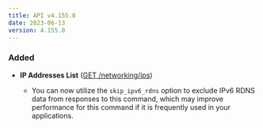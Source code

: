 ```yaml
---
title: API v4.155.0
date: 2023-06-13
version: 4.155.0
---
```


### Added

- **IP Addresses List** ([GET /networking/ips](/docs/api/account/#users-list))

  - You can now utilize the `skip_ipv6_rdns` option to exclude IPv6 RDNS data from responses to this command, which may improve performance for this command if it is frequently used in your applications.
